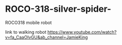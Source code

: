 # ROCO-318-silver-spider-
ROCO318 mobile robot 

link to walking robot 
https://www.youtube.com/watch?v=fa_CaaOIvGU&ab_channel=JamieKing


